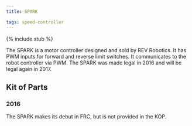 ```yaml
---
title: SPARK

tags: speed-controller
---
```


{% include stub %}

The SPARK is a motor controller designed and sold by REV Robotics. It has PWM inputs for forward and reverse 
limit switches. It communicates to the robot controller via PWM. The SPARK was made legal in 2016 and will 
be legal again in 2017.

## Kit of Parts

### 2016

The SPARK makes its debut in FRC, but is not provided in the KOP.
